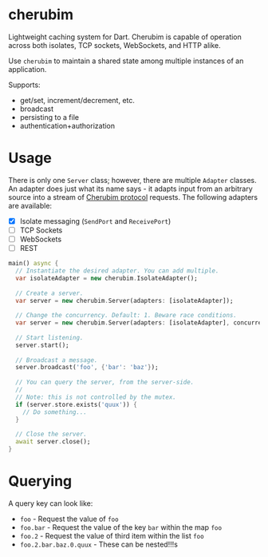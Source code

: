 # cherubim
Lightweight caching system for Dart. Cherubim is capable of operation across
both isolates, TCP sockets, WebSockets, and HTTP alike.

Use `cherubim` to maintain a shared state among multiple instances of an
application.

Supports:
* get/set, increment/decrement, etc.
* broadcast
* persisting to a file
* authentication+authorization

# Usage
There is only one `Server` class; however, there are multiple `Adapter` classes.
An adapter does just what its name says - it adapts input from an arbitrary source into
a stream of [Cherubim protocol](../PROTOCOL.md) requests. The following adapters are available:
* [x] Isolate messaging (`SendPort` and `ReceivePort`)
* [ ] TCP Sockets
* [ ] WebSockets
* [ ] REST

```dart
main() async {
  // Instantiate the desired adapter. You can add multiple.
  var isolateAdapter = new cherubim.IsolateAdapter();
  
  // Create a server.
  var server = new cherubim.Server(adapters: [isolateAdapter]);
  
  // Change the concurrency. Default: 1. Beware race conditions.
  var server = new cherubim.Server(adapters: [isolateAdapter], concurrency: 4);
  
  // Start listening.
  server.start();
  
  // Broadcast a message.
  server.broadcast('foo', {'bar': 'baz'});
  
  // You can query the server, from the server-side.
  //
  // Note: this is not controlled by the mutex.
  if (server.store.exists('quux')) {
    // Do something...
  }
  
  // Close the server.
  await server.close();
}
```

# Querying
A query key can look like:
* `foo` - Request the value of `foo`
* `foo.bar` - Request the value of the key `bar` within the map `foo`
* `foo.2` - Request the value of third item within the list `foo`
* `foo.2.bar.baz.0.quux` - These can be nested!!!s
